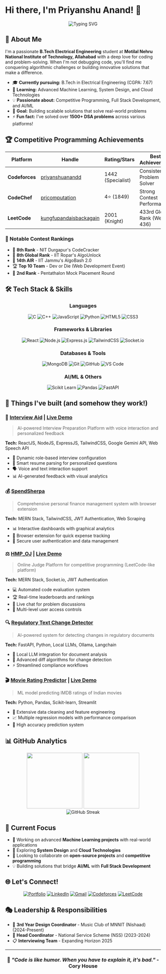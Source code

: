# Hi there, I'm Priyanshu Anand! 👋

<div align="center">
  <img src="https://readme-typing-svg.herokuapp.com?font=Fira+Code&pause=1000&color=2E9EF7&center=true&vCenter=true&width=435&lines=AI%2FML+Explorer;Full+Stack+Developer;Competitive+Programming+Enthusiast;AI%2FML+Explorer;Problem+Solver" alt="Typing SVG" />
</div>

## 🚀 About Me

I'm a passionate **B.Tech Electrical Engineering** student at **Motilal Nehru National Institute of Technology, Allahabad** with a deep love for coding and problem-solving. When I'm not debugging code, you'll find me conquering algorithmic challenges or building innovative solutions that make a difference.

- 🎓 **Currently pursuing:** B.Tech in Electrical Engineering (CGPA: 7.67)
- 🌱 **Learning:** Advanced Machine Learning, System Design, and Cloud Technologies
- 💡 **Passionate about:** Competitive Programming, Full Stack Development, and AI/ML
- 🎯 **Goal:** Building scalable solutions that solve real-world problems
- ⚡ **Fun fact:** I've solved over **1500+ DSA problems** across various platforms!

## 🏆 Competitive Programming Achievements

<div align="center">

| Platform | Handle | Rating/Stars | Best Achievement |
|----------|--------|--------------|------------------|
| **Codeforces** | [priyanshuanandd](https://codeforces.com/profile/priyanshuanandd) | 1442 (Specialist) | Consistent Problem Solver |
| **CodeChef** | [pricomputation](https://codechef.com/users/pricomputation) | 4⭐ (1849) | Strong Contest Performance |
| **LeetCode** | [kungfupandaisbackagain](https://leetcode.com/priyanshuanandd) | 2001 (Knight) | 433rd Global Rank (Weekly 436) |

</div>

### 🥇 Notable Contest Rankings
- 🥈 **8th Rank** - NIT Durgapur's CodeCracker
- 🥈 **8th Global Rank** - IIT Ropar's AlgoUnlock  
- 🥉 **14th AIR** - IIT Jammu's AlgoBash 2.0
- 🏆 **Top 10 Team** - Dev or Die (Web Development Event)
- 🥈 **2nd Rank** - Pentathalon Mock Placement Round

## 🛠️ Tech Stack & Skills

<div align="center">

### Languages
![C](https://img.shields.io/badge/C-00599C?style=for-the-badge&logo=c&logoColor=white)
![C++](https://img.shields.io/badge/C%2B%2B-00599C?style=for-the-badge&logo=c%2B%2B&logoColor=white)
![JavaScript](https://img.shields.io/badge/JavaScript-F7DF1E?style=for-the-badge&logo=javascript&logoColor=black)
![Python](https://img.shields.io/badge/Python-3776AB?style=for-the-badge&logo=python&logoColor=white)
![HTML5](https://img.shields.io/badge/HTML5-E34F26?style=for-the-badge&logo=html5&logoColor=white)
![CSS3](https://img.shields.io/badge/CSS3-1572B6?style=for-the-badge&logo=css3&logoColor=white)

### Frameworks & Libraries
![React](https://img.shields.io/badge/React-20232A?style=for-the-badge&logo=react&logoColor=61DAFB)
![Node.js](https://img.shields.io/badge/Node.js-43853D?style=for-the-badge&logo=node.js&logoColor=white)
![Express.js](https://img.shields.io/badge/Express.js-404D59?style=for-the-badge)
![TailwindCSS](https://img.shields.io/badge/Tailwind_CSS-38B2AC?style=for-the-badge&logo=tailwind-css&logoColor=white)
![Socket.io](https://img.shields.io/badge/Socket.io-black?style=for-the-badge&logo=socket.io&badgeColor=010101)

### Databases & Tools
![MongoDB](https://img.shields.io/badge/MongoDB-4EA94B?style=for-the-badge&logo=mongodb&logoColor=white)
![Git](https://img.shields.io/badge/GIT-E44C30?style=for-the-badge&logo=git&logoColor=white)
![GitHub](https://img.shields.io/badge/GitHub-100000?style=for-the-badge&logo=github&logoColor=white)
![VS Code](https://img.shields.io/badge/Visual_Studio_Code-0078D4?style=for-the-badge&logo=visual%20studio%20code&logoColor=white)

### AI/ML & Others
![Scikit Learn](https://img.shields.io/badge/scikit_learn-F7931E?style=for-the-badge&logo=scikit-learn&logoColor=white)
![Pandas](https://img.shields.io/badge/Pandas-2C2D72?style=for-the-badge&logo=pandas&logoColor=white)
![FastAPI](https://img.shields.io/badge/FastAPI-005571?style=for-the-badge&logo=fastapi)

</div>

## 🎨 Things I've built (and somehow they work!)

### 🤖 [Interview Aid](https://github.com/priyanshuanandd/interview-aid) | [Live Demo](https://interviewaid.vercel.app)
> AI-powered Interview Preparation Platform with voice interaction and personalized feedback

**Tech:** ReactJS, NodeJS, ExpressJS, TailwindCSS, Google Gemini API, Web Speech API
- 🎯 Dynamic role-based interview configuration
- 📄 Smart resume parsing for personalized questions
- 🗣️ Voice and text interaction support
- 📊 AI-generated feedback with visual analytics

### 💰 [SpendSherpa](https://github.com/priyanshuanandd/SpendSherpa)
> Comprehensive personal finance management system with browser extension

**Tech:** MERN Stack, TailwindCSS, JWT Authentication, Web Scraping
- 📊 Interactive dashboards with graphical analytics
- 🔌 Browser extension for quick expense tracking
- 🔐 Secure user authentication and data management

### ⚖️ [HMP_OJ](https://github.com/chinmay2814/HMP_OJ) | [Live Demo](https://hmpoj.vercel.app/)
> Online Judge Platform for competitive programming (LeetCode-like platform)

**Tech:** MERN Stack, Socket.io, JWT Authentication
- 💻 Automated code evaluation system
- 🏆 Real-time leaderboards and rankings
- 💬 Live chat for problem discussions
- 👥 Multi-level user access controls

### 🔍 [Regulatory Text Change Detector](https://github.com/priyanshuanandd/AI-Based-Regulatory-Text-Change-Detection)
> AI-powered system for detecting changes in regulatory documents

**Tech:** FastAPI, Python, Local LLMs, Ollama, Langchain
- 🤖 Local LLM integration for document analysis
- 📄 Advanced diff algorithms for change detection
- ⚡ Streamlined compliance workflows

### 🎬 [Movie Rating Predictor](https://github.com/priyanshuanandd/Movie-Rating-Predictor) | [Live Demo](https://moviepredictor-1.streamlit.app/)
> ML model predicting IMDB ratings of Indian movies

**Tech:** Python, Pandas, Scikit-learn, Streamlit
- 🧹 Extensive data cleaning and feature engineering
- 📈 Multiple regression models with performance comparison
- 🎯 High accuracy prediction system

## 📊 GitHub Analytics

<div align="center">
  <img height="180em" src="https://github-readme-stats.vercel.app/api?username=priyanshuanandd&show_icons=true&theme=tokyonight&include_all_commits=true&count_private=true"/>
  <img height="180em" src="https://github-readme-stats.vercel.app/api/top-langs/?username=priyanshuanandd&layout=compact&langs_count=8&theme=tokyonight"/>
</div>

<div align="center">
  <img src="https://github-readme-streak-stats.herokuapp.com/?user=priyanshuanandd&theme=tokyonight" alt="GitHub Streak" />
</div>

## 🎯 Current Focus

- 🔭 Working on advanced **Machine Learning projects** with real-world applications
- 🌱 Exploring **System Design** and **Cloud Technologies**
- 👯 Looking to collaborate on **open-source projects** and **competitive programming**
- 💡 Building solutions that bridge **AI/ML** with **Full Stack Development**

## 🌐 Let's Connect!

<div align="center">

[![Portfolio](https://img.shields.io/badge/Portfolio-FF5722?style=for-the-badge&logo=google-chrome&logoColor=white)](https://priyanshuanand.vercel.app)
[![LinkedIn](https://img.shields.io/badge/LinkedIn-0077B5?style=for-the-badge&logo=linkedin&logoColor=white)](https://linkedin.com/in/priyanshuanandd)
[![Gmail](https://img.shields.io/badge/Gmail-D14836?style=for-the-badge&logo=gmail&logoColor=white)](mailto:2004priyanshuanand@gmail.com)
[![Codeforces](https://img.shields.io/badge/Codeforces-445f9d?style=for-the-badge&logo=Codeforces&logoColor=white)](https://codeforces.com/profile/priyanshuanandd)
[![LeetCode](https://img.shields.io/badge/LeetCode-000000?style=for-the-badge&logo=LeetCode&logoColor=#d16c06)](https://leetcode.com/kungfupandaisbackagain)

</div>

## 🎭 Leadership & Responsibilities

- 🎤 **3rd Year Design Coordinator** - Music Club of MNNIT (Nishaad) (2024-Present)
- 🤝 **Head Coordinator** - National Service Scheme (NSS) (2023-2024)
- 📋 **Interviewing Team** - Expanding Horizon 2025

---

<div align="center">

### 💭 *"Code is like humor. When you have to explain it, it's bad."* - Cory House

</div>
